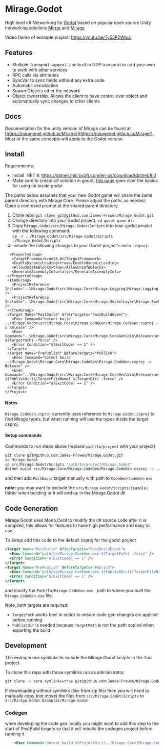 # Mirage.Godot

High level c# Networking for [Godot](https://godotengine.org/) based on popular open source Unity networking solutions [Mirror](https://github.com/MirrorNetworking/Mirror) and [Mirage](https://github.com/MirageNet/Mirage)

Video Demo of example project: https://youtu.be/Ty55PZWtsJI

## Features

- Multiple Transport support. Use built in UDP transport or add your own to work with other services
- RPC calls via attributes
- SyncVar to sync fields without any extra code
- Automatic serialization
- Spawn Objects other the network
- Object ownership. Allows the client to have control over object and automatically sync changes to other clients

## Docs

Documentation for the unity version of Mirage can be found at [https://miragenet.github.io/Mirage/](https://miragenet.github.io/Mirage/). Most of the same concepts will apply to the Godot version.

## Install 

Requirements:  
- Install .NET 8: https://dotnet.microsoft.com/en-us/download/dotnet/8.0  
- Make sure to create c# solution in godot, [this page](https://docs.godotengine.org/en/stable/tutorials/scripting/c_sharp/c_sharp_basics.html) goes over the basics for using c# inside godot

The paths below assumes that your new Godot game will share the same parent directory with Mirage.Core. Please adjust the paths as needed.  
Open a command prompt at the shared parent directory.
1) Clone repo `git clone git@github.com:James-Frowen/Mirage.Godot.git`
2) Change directory into your Godot project. `cd godot-game-dir`
3) Copy `Mirage.Godot/src/Mirage.Godot/Scripts` into your godot project with the following command:  
   `cp -r ../Mirage.Godot/src/Mirage.Godot/Scripts ./Mirage.Godot/Scripts`  
5) Include the following changes to your Godot project's main `.csproj`:
 ```
   <PropertyGroup>
    <TargetFramework>net8.0</TargetFramework>
    <EnableDynamicLoading>true</EnableDynamicLoading>
    <AllowUnsafeBlocks>true</AllowUnsafeBlocks>
    <GenerateAssemblyInfo>false</GenerateAssemblyInfo>
  </PropertyGroup>
  <ItemGroup>
    <ProjectReference Include="..\Mirage.Godot\src\Mirage.Core\Mirage.Logging\Mirage.Logging.csproj" />
    <ProjectReference Include="..\Mirage.Godot\src\Mirage.Core\Mirage.SocketLayer\Mirage.SocketLayer.csproj" />
  </ItemGroup>
  <Target Name="PostBuild" AfterTargets="PostBuildEvent">
    <Exec Command="dotnet build ..\Mirage.Godot\src\Mirage.Core\Mirage.CodeGen\Mirage.CodeGen.csproj -c Release" />
    <Exec Command="..\Mirage.Godot\src\Mirage.Core\Mirage.CodeGen\bin\Release\net8.0\Mirage.CodeGen.exe $(TargetPath) -force" />
    <Error Condition="$(ExitCode) == 1" />
  </Target>
  <Target Name="PrePublish" BeforeTargets="Publish">
    <Exec Command="dotnet build ..\Mirage.Godot\Mirage.Core\Mirage.CodeGen\Mirage.CodeGen.csproj -c Release" />
    <Exec Command="..\Mirage.Godot\src\Mirage.Core\Mirage.CodeGen\bin\Release\net8.0\Mirage.CodeGen.exe $(PublishDir)$(TargetFileName) $(TargetDir) -force" />
    <Error Condition="$(ExitCode) == 1" />
  </Target>
</Project>
 ```

#### Notes

`Mirage.CodeGen.csproj` currently uses reference to `Mirage.Godot.csproj` to find Mirage types, but when running will use the types inside the target csproj.

#### Setup commands

Commands to run steps above (replace `path/to/project` with your project)
```sh
git clone git@github.com:James-Frowen/Mirage.Godot.git
cd Mirage.Godot
cp src/Mirage.Godot/Scripts "path/to/project/Mirage.Godot"
dotnet build src/Mirage.Core/Mirage.CodeGen/Mirage.CodeGen.csproj -o ./CodeGen
```
and then add `PostBuild` target manually with path to `CodeGen/CodeGen.exe`

**note:** you may want to exclude the `src/Mirage.Godot/Scripts/Example1` folder when building or it will end up in the Mirage.Godot dll

## Code Generation

Mirage.Godot uses Mono.Cecil to modify the c# source code after it is compiled, this allows for features to have high performance and easy to use.

To Setup add this code to the default csproj for the godot project
```xml
<Target Name="PostBuild" AfterTargets="PostBuildEvent">
  <Exec Command="path/to/Mirage.CodeGen.exe $(TargetPath) -force" />
  <Error Condition="$(ExitCode) == 1" />
</Target>
<Target Name="PrePublish" BeforeTargets="Publish">
  <Exec Command="path/to/Mirage.CodeGen.exe $(PublishDir)$(TargetFileName) $(TargetDir) -force" />
  <Error Condition="$(ExitCode) == 1" />
</Target>
```
and modify the `Path/To/Mirage.CodeGen.exe ` path to where you built the `Mirage.CodeGen.exe` file.

Note, both targets are required:
- `TargetPath` works best in editor to ensure code gen changes are applied before running
- `PublishDir` is needed because `TargetPath` is not the path copied when exporting the build


## Development

The example use symlinks to include the Mirage.Godot scripts in the 2nd project. 

To clone this repo with those symlinks run as administrator:
```sh
git clone -c core.symlinks=true git@github.com:James-Frowen/Mirage.Godot.git
```

If downloading without symlinks (like from zip file) then you will need to manually copy (not move) the files from `src/Mirage.Godot/Scripts` to `src/Mirage.Godot.Example1/Mirage.Godot`

### Codegen 
when developing the code gen locally you might want to add this step to the start of PostBuild targets so that it will rebuild the codegen project before running it
```xml
    <Exec Command="dotnet build $(ProjectDir)/../Mirage.Core/Mirage.CodeGen/Mirage.CodeGen.csproj -c Release" />
```
